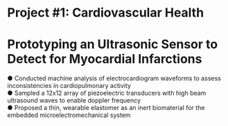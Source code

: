 # Project #1: Cardiovascular Health
# Prototyping an Ultrasonic Sensor to Detect for Myocardial Infarctions

● Conducted machine analysis of electrocardiogram waveforms to assess inconsistencies in cardiopulmonary activity                  
● Sampled a 12x12 array of piezoelectric transducers with high beam ultrasound waves to enable doppler frequency                 
● Proposed a thin, wearable elastomer as an inert biomaterial for the embedded microelectromechanical system                  
